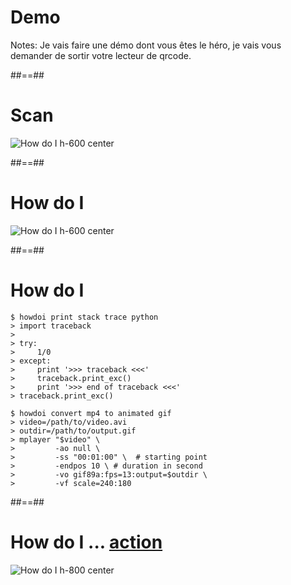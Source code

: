 <!-- .slide: class="transition sfeir-bg-red" -->

# Demo

Notes: Je vais faire une démo dont vous êtes le héro, je vais vous demander de sortir votre lecteur de qrcode.

##==##

# Scan

![How do I h-600 center](./assets/images/qrcode_github.com.png)

##==##

# How do I

![How do I h-600 center](./assets/images/how-do-i-tar.png)

##==##

# How do I 

<!-- .slide: class="with-code max-height" -->

```shell
$ howdoi print stack trace python
> import traceback
>
> try:
>     1/0
> except:
>     print '>>> traceback <<<'
>     traceback.print_exc()
>     print '>>> end of traceback <<<'
> traceback.print_exc()

$ howdoi convert mp4 to animated gif
> video=/path/to/video.avi
> outdir=/path/to/output.gif
> mplayer "$video" \
>         -ao null \
>         -ss "00:01:00" \  # starting point
>         -endpos 10 \ # duration in second
>         -vo gif89a:fps=13:output=$outdir \
>         -vf scale=240:180
```

##==##

# How do I ... [action](https://github.com/marketplace/actions/howdoi-action)

![How do I h-800 center](./assets/images/how-do-i-action.png)
